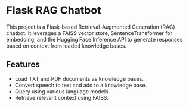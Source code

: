 # Flask RAG Chatbot

This project is a Flask-based Retrieval-Augmented Generation (RAG) chatbot. It leverages a FAISS vector store, SentenceTransformer for embedding, and the Hugging Face Inference API to generate responses based on context from loaded knowledge bases.

## Features

- Load TXT and PDF documents as knowledge bases.
- Convert speech to text and add to a knowledge base.
- Query using various language models.
- Retrieve relevant context using FAISS.
